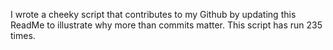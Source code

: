 I wrote a cheeky script that contributes to my Github by updating this ReadMe to illustrate why more than commits matter. This script has run 235 times.